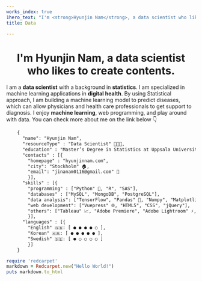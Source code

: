 ```yaml
---
works_index: true
1hero_text: "I'm <strong>Hyunjin Nam</strong>, a data scientist who likes to create contents."
title: Data

---
```


<h1 align="center"> I'm <strong>Hyunjin Nam</strong>, a data scientist who likes to create contents. </h1>


I am a <strong>data scientist</strong> with a background in <strong>statistics</strong>. I am specialized in machine learning applications in <strong>digital health</strong>. By using Statistical approach, I am building a machine learning model to predict diseases, which can allow physicians and health care professionals to get support to diagnosis. I enjoy <strong>machine learning</strong>, web programming, and play around with data. You can check more about me on the link below 👇


```html wrap
    {
      "name": "Hyunjin Nam", 
      "resourceType" : "Data Scientist" 👩🏻‍💻,
      "education" : "Master’s Degree in Statistics at Uppsala University"
      "contacts" : [{ 
        "homepage" : "hyunjinnam.com",
        "city": "Stockholm" 🏠,
        "email": "jinanam0116@gmail.com" 💌
        }],
      "skills" : [{
        "programming" : ["Python" 🐍, "R", "SAS"],
        "databases" : ["MySQL", "MongoDB", "PostgreSQL"],
        "data analysis": ["TensorFlow", "Pandas" 🐼, "Numpy", "Matplotlib", "Scikit-learn" 📊],
        "web development": ["Vuepress" 🌐, "HTML5", "CSS", "jQuery"],
        "others": ["Tableau" 📈, "Adobe Premiere", "Adobe Lightroom" ⚡, "Adobe Photoshop" 📸]
        }],
      "languages" : [{
        "English" 🇬🇧: [ ● ● ● ● ○ ],
        "Korean" 🇰🇷: [ ● ● ● ● ● ],
        "Swedish" 🇸🇪: [ ● ○ ○ ○ ○ ]
        }]
    }
```

```ruby
require 'redcarpet'
markdown = Redcarpet.new("Hello World!")
puts markdown.to_html
```







<Hero :text="$page.frontmatter.hero_text" />
<WorksList />


